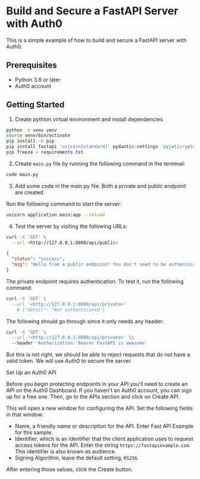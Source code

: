 # Build and Secure a FastAPI Server with Auth0

This is a simple example of how to build and secure a FastAPI server with Auth0.

## Prerequisites

- Python 3.8 or later
- Auth0 account

## Getting Started

1. Create pythion virtual environment and install dependencies

```bash
python -m venv venv
source venv/bin/activate
pip install -U pip
pip install fastapi 'uvicorn[standard]' pydantic-settings 'pyjwt[crypto]'
pip freeze > requirements.txt
```

2. Create `main.py` file by running the following command in the terminal:

```sh
code main.py
```

3. Add some code in the main.py file. Both a private and public endpoint are created.

Run the following command to start the server:

```sh
uvicorn application.main:app --reload
```

4. Test the server by visiting the following URLs:

```sh
curl -X 'GET' \
  --url <http://127.0.0.1:8000/api/public>
```

```json
{
  "status": "success",
  "msg": "Hello from a public endpoint! You don't need to be authenticated to see this."
}
```

The private endpoint requires authentication. To test it, run the following command:

```sh
curl -X 'GET' \
  --url '<http://127.0.0.1:8000/api/private>'
    # {"detail": "Not authenticated"}
```

The following should go through since it only needs any header:

```sh
curl -X 'GET' \
  --url '<http://127.0.0.1:8000/api/private>' \\
  --header 'Authorization: Bearer FastAPI is awesome'
```

But this is not right, we should be able to reject requests that do not have a valid token. We will use Auth0 to secure the server.

Set Up an Auth0 API

Before you begin protecting endpoints in your API you’ll need to create an API on the Auth0 Dashboard. If you haven't an Auth0 account, you can sign up for a free one. Then, go to the APIs section and click on Create API.

This will open a new window for configuring the API. Set the following fields in that window:

- Name, a friendly name or description for the API. Enter Fast API Example for this sample.
- Identifier, which is an identifier that the client application uses to request access tokens for the API. Enter the string `https://fastapiexample.com`. This identifier is also known as audience.
- Signing Algorithm, leave the default setting, `RS256`.

After entering those values, click the Create button.

